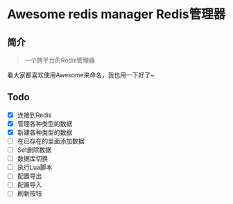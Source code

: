 # Awesome redis manager Redis管理器

## 简介

> 一个跨平台的Redis管理器

看大家都喜欢使用Awesome来命名，我也用一下好了~


## Todo

- [x] 连接到Redis
- [x] 管理各种类型的数据
- [x] 新建各种类型的数据
- [ ] 在已存在的里面添加数据
- [ ] Set删除数据
- [ ] 数据库切换
- [ ] 执行Lua脚本
- [ ] 配置导出
- [ ] 配置导入
- [ ] 刷新按钮
